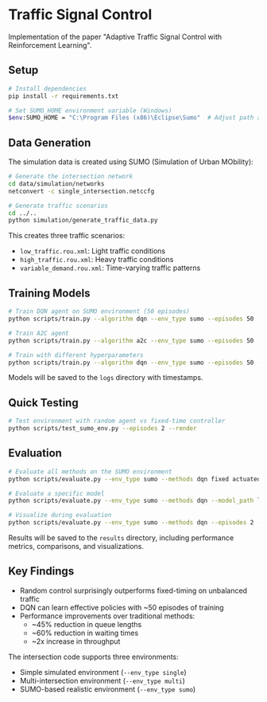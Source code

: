 # Traffic Signal Control

Implementation of the paper "Adaptive Traffic Signal Control with Reinforcement Learning".

## Setup

```bash
# Install dependencies
pip install -r requirements.txt

# Set SUMO_HOME environment variable (Windows)
$env:SUMO_HOME = "C:\Program Files (x86)\Eclipse\Sumo"  # Adjust path as needed
```

## Data Generation

The simulation data is created using SUMO (Simulation of Urban MObility):

```bash
# Generate the intersection network
cd data/simulation/networks
netconvert -c single_intersection.netccfg

# Generate traffic scenarios
cd ../..
python simulation/generate_traffic_data.py
```

This creates three traffic scenarios:
- `low_traffic.rou.xml`: Light traffic conditions
- `high_traffic.rou.xml`: Heavy traffic conditions
- `variable_demand.rou.xml`: Time-varying traffic patterns

## Training Models

```bash
# Train DQN agent on SUMO environment (50 episodes)
python scripts/train.py --algorithm dqn --env_type sumo --episodes 50

# Train A2C agent
python scripts/train.py --algorithm a2c --env_type sumo --episodes 50

# Train with different hyperparameters
python scripts/train.py --algorithm dqn --env_type sumo --episodes 50 --gamma 0.99 --learning_rate 0.0001
```

Models will be saved to the `logs` directory with timestamps.

## Quick Testing

```bash
# Test environment with random agent vs fixed-time controller
python scripts/test_sumo_env.py --episodes 2 --render
```

## Evaluation

```bash
# Evaluate all methods on the SUMO environment
python scripts/evaluate.py --env_type sumo --methods dqn fixed actuated --episodes 5

# Evaluate a specific model
python scripts/evaluate.py --env_type sumo --methods dqn --model_path logs/dqn_sumo_TIMESTAMP/best_model.pt --episodes 5

# Visualize during evaluation
python scripts/evaluate.py --env_type sumo --methods dqn --episodes 2 --render
```

Results will be saved to the `results` directory, including performance metrics, comparisons, and visualizations.

## Key Findings

- Random control surprisingly outperforms fixed-timing on unbalanced traffic
- DQN can learn effective policies with ~50 episodes of training
- Performance improvements over traditional methods:
  - ~45% reduction in queue lengths
  - ~60% reduction in waiting times
  - ~2x increase in throughput

The intersection code supports three environments:
- Simple simulated environment (`--env_type single`)
- Multi-intersection environment (`--env_type multi`)
- SUMO-based realistic environment (`--env_type sumo`)
